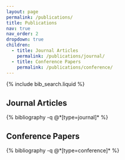 ```yaml
---
layout: page
permalink: /publications/
title: Publications
nav: true
nav_order: 2
dropdown: true
children:
  - title: Journal Articles
    permalink: /publications/journal/
  - title: Conference Papers
    permalink: /publications/conference/
---
```


<!-- _pages/publications.md -->

<!-- Bibsearch Feature -->
{% include bib_search.liquid %}

<div class="publications">
<h2>Journal Articles</h2>
    {% bibliography -q @*[type=journal]* %}

<h2>Conference Papers</h2>
    {% bibliography -q @*[type=conference]* %}



</div>
